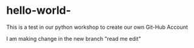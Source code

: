 # hello-world-
This is a test in our python workshop to create our own Git-Hub Account

I am making change in the new branch "read me edit"
